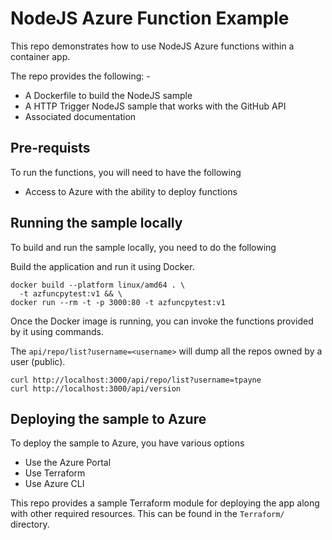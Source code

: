 # NodeJS Azure Function Example

This repo demonstrates how to use NodeJS Azure functions within a container app.

The repo provides the following: -

* A Dockerfile to build the NodeJS sample
* A HTTP Trigger NodeJS sample that works with the GitHub API
* Associated documentation

## Pre-requists
To run the functions, you will need to have the following

* Access to Azure with the ability to deploy functions

## Running the sample locally
To build and run the sample locally, you need to do the following

Build the application and run it using Docker.

```console
docker build --platform linux/amd64 . \
  -t azfuncpytest:v1 && \
docker run --rm -t -p 3000:80 -t azfuncpytest:v1
```

Once the Docker image is running, you can invoke the functions provided by it using commands.

The `api/repo/list?username=<username>` will dump all the repos owned by a user (public).

```console
curl http://localhost:3000/api/repo/list?username=tpayne
curl http://localhost:3000/api/version
```

## Deploying the sample to Azure
To deploy the sample to Azure, you have various options

* Use the Azure Portal
* Use Terraform
* Use Azure CLI

This repo provides a sample Terraform module for deploying the app along with other required resources. This can be found in the `Terraform/` directory.
